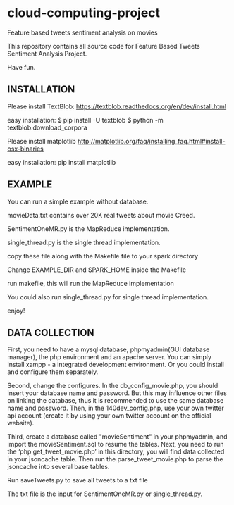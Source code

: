 # cloud-computing-project

Feature based tweets sentiment analysis on movies

This repository contains all source code for Feature Based Tweets Sentiment Analysis Project.

Have fun.

## INSTALLATION

Please install TextBlob:
https://textblob.readthedocs.org/en/dev/install.html

easy installation: 
$ pip install -U textblob
$ python -m textblob.download_corpora

Please install matplotlib
http://matplotlib.org/faq/installing_faq.html#install-osx-binaries

easy installation: 
pip install matplotlib



## EXAMPLE

You can run a simple example without database.

movieData.txt contains over 20K real tweets about movie Creed.

SentimentOneMR.py is the MapReduce implementation.

single_thread.py is the single thread implementation.

copy these file along with the Makefile file to your spark directory

Change EXAMPLE_DIR and SPARK_HOME inside the Makefile

run makefile, this will run the MapReduce implementation

You could also run single_thread.py for single thread implementation.

enjoy!



## DATA COLLECTION

First, you need to have a mysql database, phpmyadmin(GUI database manager), the php environment and an apache server. You can simply install xampp - a integrated development environment. Or you could install and configure them separately. 

Second, change the configures. In the db_config_movie.php, you should insert your database name and password. But this may influence other files on linking the database, thus it is recommended to use the same database name and password. Then, in the 140dev_config.php, use your own twitter api account (create it by using your own twitter account on the official website).

Third, create a database called "movieSentiment" in your phpmyadmin, and import the movieSentiment.sql to resume the tables. Next, you need to run the ‘php get_tweet_movie.php’ in this directory, you will find data collected in your jsoncache table. Then run the parse_tweet_movie.php to parse the jsoncache into several base tables.

Run saveTweets.py to save all tweets to a txt file

The txt file is the input for SentimentOneMR.py or single_thread.py.


